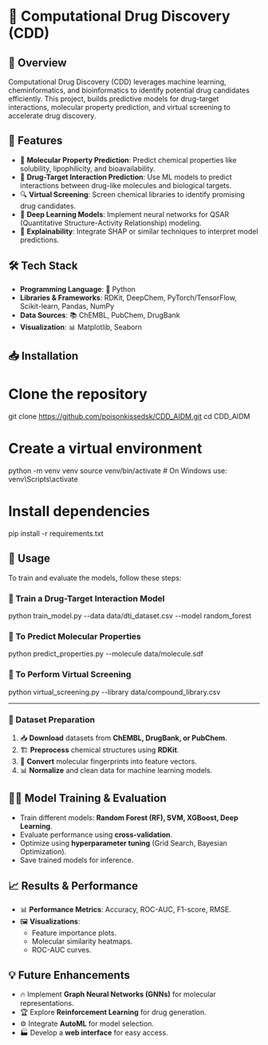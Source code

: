 # 🧪 Computational Drug Discovery (CDD)

## 🔬 Overview
Computational Drug Discovery (CDD) leverages machine learning, cheminformatics, and bioinformatics to identify potential drug candidates efficiently. This project, builds predictive models for drug-target interactions, molecular property prediction, and virtual screening to accelerate drug discovery.

## 🚀 Features
- 🏺 **Molecular Property Prediction**: Predict chemical properties like solubility, lipophilicity, and bioavailability.
- 🎯 **Drug-Target Interaction Prediction**: Use ML models to predict interactions between drug-like molecules and biological targets.
- 🔍 **Virtual Screening**: Screen chemical libraries to identify promising drug candidates.
- 🤖 **Deep Learning Models**: Implement neural networks for QSAR (Quantitative Structure-Activity Relationship) modeling.
- 🧐 **Explainability**: Integrate SHAP or similar techniques to interpret model predictions.

## 🛠 Tech Stack
- **Programming Language**: 🐍 Python
- **Libraries & Frameworks**: RDKit, DeepChem, PyTorch/TensorFlow, Scikit-learn, Pandas, NumPy
- **Data Sources**: 📚 ChEMBL, PubChem, DrugBank
- **Visualization**: 📊 Matplotlib, Seaborn

## 📥 Installation

# Clone the repository
git clone https://github.com/poisonkissedsk/CDD_AIDM.git
cd CDD_AIDM

# Create a virtual environment
python -m venv venv
source venv/bin/activate  # On Windows use: venv\Scripts\activate

# Install dependencies
pip install -r requirements.txt



## 🎯 Usage
To train and evaluate the models, follow these steps:

### 🔹 Train a Drug-Target Interaction Model

python train_model.py --data data/dti_dataset.csv --model random_forest

### 🔹 To Predict Molecular Properties

python predict_properties.py --molecule data/molecule.sdf

### 🔹 To Perform Virtual Screening

python virtual_screening.py --library data/compound_library.csv


---

### 🧩 Dataset Preparation
1. 📥 **Download** datasets from **ChEMBL, DrugBank, or PubChem**.
2. 🏗 **Preprocess** chemical structures using **RDKit**.
3. 🔬 **Convert** molecular fingerprints into feature vectors.
4. 📊 **Normalize** and clean data for machine learning models.

## 🏋️‍♂️ Model Training & Evaluation
- Train different models: **Random Forest (RF), SVM, XGBoost, Deep Learning**.
- Evaluate performance using **cross-validation**.
- Optimize using **hyperparameter tuning** (Grid Search, Bayesian Optimization).
- Save trained models for inference.

## 📈 Results & Performance
- 📊 **Performance Metrics**: Accuracy, ROC-AUC, F1-score, RMSE.
- 🖼 **Visualizations**:
  - Feature importance plots.
  - Molecular similarity heatmaps.
  - ROC-AUC curves.

## 💡 Future Enhancements
- 🔥 Implement **Graph Neural Networks (GNNs)** for molecular representations.
- 🏆 Explore **Reinforcement Learning** for drug generation.
- ⚙️ Integrate **AutoML** for model selection.
- 🏭 Develop a **web interface** for easy access.

